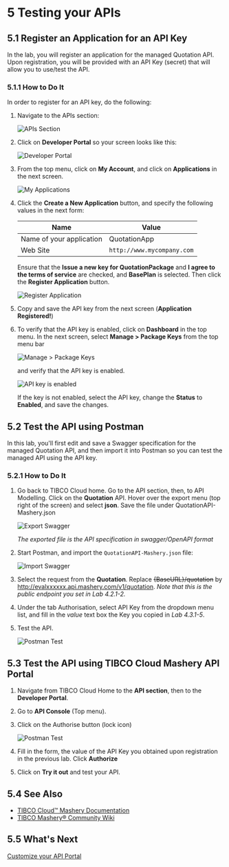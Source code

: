 # 5 Testing your APIs #

## 5.1 Register an Application for an API Key ##

In the lab, you will register an application for the managed Quotation API. Upon registration, you will be provided with an API Key (secret) that will allow you to use/test the API. 

### 5.1.1 How to Do It ###

In order to register for an API key, do the following:

1. Navigate to the APIs section:

    ![APIs Section](images/apis_capability.jpg)

2. Click on **Developer Portal** so your screen looks like this:

    ![Developer Portal](images/developer_portal.jpg)

3. From the top menu, click on **My Account**, and click on **Applications** in the next screen.

    ![My Applications](images/my_applications.jpg)

4. Click the **Create a New Application** button, and specify the following values in the next form:

    | Name | Value |
    | ---- | ----- |
    | Name of your application | QuotationApp |
    | Web Site | `http://www.mycompany.com` |

    Ensure that the **Issue a new key for QuotationPackage** and **I agree to the terms of service** are checked, and **BasePlan** is selected. Then click the **Register Application** button.

    ![Register Application](images/register_application.png)

5. Copy and save the API key from the next screen (**Application Registered!**)



6. To verify that the API key is enabled, click on **Dashboard** in the top menu. In the next screen, select **Manage > Package Keys** from the top menu bar

    ![Manage > Package Keys](images/manage_package_keys.jpg)

    and verify that the API key is enabled.

    ![API key is enabled](images/api_key_enabled.png)

    If the key is not enabled, select the API key, change the **Status** to **Enabled**, and save the changes.

## 5.2 Test the API using Postman ##

In this lab, you'll first edit and save a Swagger specification for the managed Quotation API, and then import it into Postman so you can test the managed API using the API key.

### 5.2.1 How to Do It ###

1. Go back to TIBCO Cloud home. Go to the API section, then, to API Modelling. Click on the **Quotation** API. 
Hover over the export menu (top right of the screen) and select **json**.  Save the file under QuotationAPI-Mashery.json

	![Export Swagger](images/export_api_json.png)

	_The exported file is the API specification in swagger/OpenAPI format_

2. Start Postman, and import the `QuotationAPI-Mashery.json` file:

    ![Import Swagger](images/import_swagger.jpg)

3. Select the request from the **Quotation**. Replace ~~{BaseURL}/quotation~~ by http://evalxxxxxx.api.mashery.com/v1/quotation. 
_Note that this is the public endpoint you set in Lab 4.2.1-2._ 

4. Under the tab Authorisation, select API Key from the dropdown menu list, and fill in the _value_ text box the Key you copied in _Lab 4.3.1-5_.

5. Test the API.

    ![Postman Test](images/postman_auth.png)
    
## 5.3 Test the API using TIBCO Cloud Mashery API Portal ##

1. Navigate from TIBCO Cloud Home to the **API section**, then to the **Developer Portal**.
2. Go to **API Console** (Top menu).
3. Click on the Authorise button (lock icon)
	
	![Postman Test](images/api_console.png)
	
4. Fill in the form, the value of the API Key you obtained upon registration in the previous lab. Click **Authorize** 
5. Click on **Try it out** and test your API.


## 5.4 See Also ##

* [TIBCO Cloud™ Mashery Documentation](https://docs.mashery.com)
* [TIBCO Mashery® Community Wiki](https://community.tibco.com/wiki/tibco-mashery-community-wiki)

## 5.5 What's Next ##

[Customize your API Portal](005.md)
